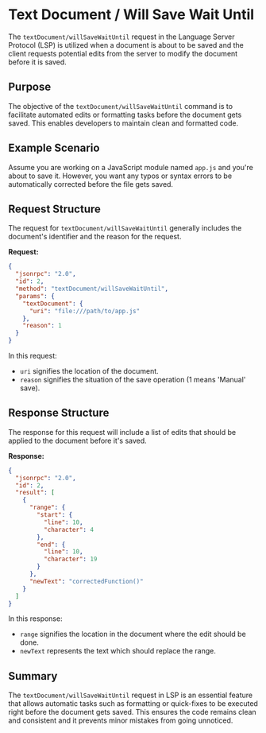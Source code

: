 # Text Document / Will Save Wait Until

The `textDocument/willSaveWaitUntil` request in the Language Server Protocol (LSP) is utilized when a document is about to be saved and the client requests potential edits from the server to modify the document before it is saved.

## Purpose

The objective of the `textDocument/willSaveWaitUntil` command is to facilitate automated edits or formatting tasks before the document gets saved. This enables developers to maintain clean and formatted code.

## Example Scenario

Assume you are working on a JavaScript module named `app.js` and you're about to save it. However, you want any typos or syntax errors to be automatically corrected before the file gets saved.

## Request Structure

The request for `textDocument/willSaveWaitUntil` generally includes the document's identifier and the reason for the request.

**Request:**

```json
{
  "jsonrpc": "2.0",
  "id": 2,
  "method": "textDocument/willSaveWaitUntil",
  "params": {
    "textDocument": {
      "uri": "file:///path/to/app.js"
    },
    "reason": 1
  }
}
```

In this request:
- `uri` signifies the location of the document.
- `reason` signifies the situation of the save operation (1 means 'Manual' save).

## Response Structure

The response for this request will include a list of edits that should be applied to the document before it's saved.

**Response:**

```json
{
  "jsonrpc": "2.0",
  "id": 2,
  "result": [
    {
      "range": {
        "start": {
          "line": 10,
          "character": 4
        },
        "end": {
          "line": 10,
          "character": 19
        }
      },
      "newText": "correctedFunction()"
    }
  ]
}
```

In this response:
- `range` signifies the location in the document where the edit should be done.
- `newText` represents the text which should replace the range.

## Summary

The `textDocument/willSaveWaitUntil` request in LSP is an essential feature that allows automatic tasks such as formatting or quick-fixes to be executed right before the document gets saved. This ensures the code remains clean and consistent and it prevents minor mistakes from going unnoticed.